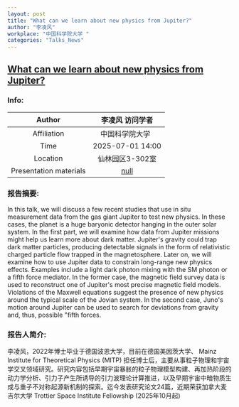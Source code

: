 ```yaml
---
layout: post
title: "What can we learn about new physics from Jupiter?"
author: "李凌风"
workplace: "中国科学院大学 "
categories: "Talks_News"
---
```


## [What can we learn about new physics from Jupiter?](https://pmo.cas.cn/xwdt2019/jzyg2019/202506/t20250624_7874145.html)

### Info:


|Author  |李凌风 访问学者|
|:--:|:--:|
|Affiliation|中国科学院大学 |
|Time    | 2025-07-01 14:00 |
|Location| 仙林园区3-302室 |
|Presentation materials|[null]()|


### 报告摘要:
In this talk, we will discuss a few recent studies that use in situ measurement data from the gas giant Jupiter to test new physics. In these cases, the planet is a huge baryonic detector hanging in the outer solar system. In the first part, we will examine how data from Jupiter missions might help us learn more about dark matter. Jupiter's gravity could trap dark matter particles, producing detectable signals in the form of relativistic charged particle flow trapped in the magnetosphere. Later on, we will examine how to use Jupiter data to constrain long-range new physics effects. Examples include a light dark photon mixing with the SM photon or a fifth force mediator. In the former case, the magnetic field survey data is used to reconstruct one of Jupiter's most precise magnetic field models. Violations of the Maxwell equations suggest the presence of new physics around the typical scale of the Jovian system. In the second case, Juno's motion around Jupiter can be used to search for deviations from gravity and, thus, possible "fifth forces.

### 报告人简介:
李凌风，2022年博士毕业于德国波恩大学，目前在德国美因茨大学、 Mainz Institute for Theoretical Physics (MITP) 担任博士后，主要从事粒子物理和宇宙学交叉领域研究。研究内容包括早期宇宙暴胀的粒子物理模型构建、再加热阶段的动力学分析、引力子产生所诱导的引力波理论计算推进，以及早期宇宙中暗物质生成与重子不对称起源新机制的探索。迄今发表研究论文24篇，近期荣获加拿大麦吉尔大学 Trottier Space Institute Fellowship (2025年10月起)
